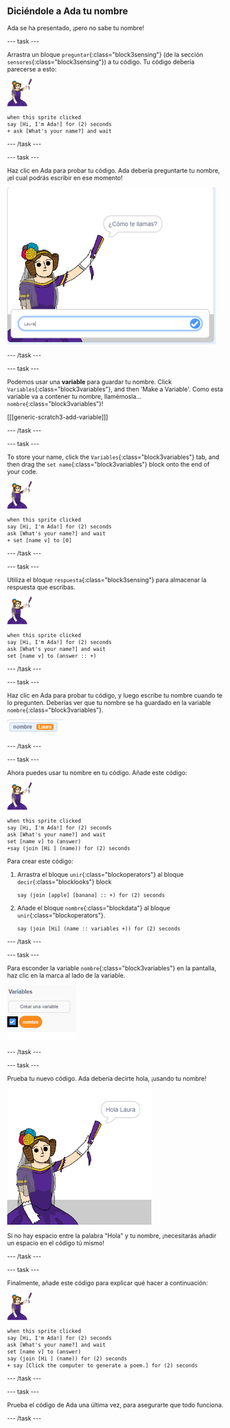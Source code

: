 ## Diciéndole a Ada tu nombre

Ada se ha presentado, ¡pero no sabe tu nombre!

\--- task \---

Arrastra un bloque `preguntar`{:class="block3sensing"} (de la sección `sensores`{:class="block3sensing"}) a tu código. Tu código debería parecerse a esto:

![objeto ada](images/ada-sprite.png)

```blocks3
when this sprite clicked
say [Hi, I'm Ada!] for (2) seconds
+ ask [What's your name?] and wait
```

\--- /task \---

\--- task \---

Haz clic en Ada para probar tu código. Ada debería preguntarte tu nombre, ¡el cual podrás escribir en ese momento!

![imagen ada preguntando cómo te llamas](images/poetry-input.png)

\--- /task \---

\--- task \---

Podemos usar una **variable** para guardar tu nombre. Click `Variables`{:class="block3variables"}, and then 'Make a Variable'. Como esta variable va a contener tu nombre, llamémosla... `nombre`{:class="block3variables"}!

[[[generic-scratch3-add-variable]]]

\--- /task \---

\--- task \---

To store your name, click the `Variables`{:class="block3variables"} tab, and then drag the `set name`{:class="block3variables"} block onto the end of your code.

![objeto ada](images/ada-sprite.png)

```blocks3
when this sprite clicked
say [Hi, I'm Ada!] for (2) seconds
ask [What's your name?] and wait
+ set [name v] to [0]
```

\--- /task \---

\--- task \---

Utiliza el bloque `respuesta`{:class="block3sensing"} para almacenar la respuesta que escribas.

![objeto ada](images/ada-sprite.png)

```blocks3
when this sprite clicked
say [Hi, I'm Ada!] for (2) seconds
ask [What's your name?] and wait
set [name v] to (answer :: +)
```

\--- /task \---

\--- task \---

Haz clic en Ada para probar tu código, y luego escribe tu nombre cuando te lo pregunten. Deberías ver que tu nombre se ha guardado en la variable `nombre`{:class="block3variables"}.

![captura de pantalla](images/poetry-name-test.png)

\--- /task \---

\--- task \---

Ahora puedes usar tu nombre en tu código. Añade este código:

![objeto ada](images/ada-sprite.png)

```blocks3
when this sprite clicked
say [Hi, I'm Ada!] for (2) seconds
ask [What's your name?] and wait
set [name v] to (answer)
+say (join [Hi ] (name)) for (2) seconds 
```

Para crear este código:

1. Arrastra el bloque `unir`{:class="blockoperators"} al bloque `decir`{:class="blocklooks"} block
    
    ```blocks3
    say (join [apple] [banana] :: +) for (2) seconds
    ```

2. Añade el bloque `nombre`{:class="blockdata"} al bloque `unir`{:class="blockoperators"}.
    
    ```blocks3
    say (join [Hi] (name :: variables +)) for (2) seconds
    ```

\--- /task \---

\--- task \---

Para esconder la variable `nombre`{:class="block3variables"} en la pantalla, haz clic en la marca al lado de la variable.

![marca variable nombre](images/poetry-tick-annotated.png)

\--- /task \---

\--- task \---

Prueba tu nuevo código. Ada debería decirte hola, ¡usando tu nombre!

![captura de pantalla](images/poetry-name-test2.png)

Si no hay espacio entre la palabra "Hola" y tu nombre, ¡necesitarás añadir un espacio en el código tú mismo!

\--- /task \---

\--- task \---

Finalmente, añade este código para explicar qué hacer a continuación:

![objeto ada](images/ada-sprite.png)

```blocks3
when this sprite clicked
say [Hi, I'm Ada!] for (2) seconds
ask [What's your name?] and wait
set [name v] to (answer)
say (join [Hi ] (name)) for (2) seconds 
+ say [Click the computer to generate a poem.] for (2) seconds 
```

\--- /task \---

\--- task \---

Prueba el código de Ada una última vez, para asegurarte que todo funciona.

\--- /task \---
